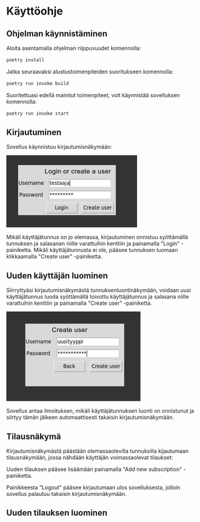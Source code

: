 # Käyttöohje
## Ohjelman käynnistäminen
Aloita asentamalla ohjelman riippuvuudet komennolla:
```bash
poetry install
```
Jatka seuraavaksi alustustoimenpiteiden suoritukseen komennolla:
```bash
poetry run invoke build
```
Suoritettuasi edellä mainitut toimenpiteet, voit käynnistää sovelluksen komennolla:
```bash
poetry run invoke start
```
## Kirjautuminen
Sovellus käynnistuu kirjautumisnäkymään:

![](./kuvat/kayttoohje_kirjautuminen.png)

Mikäli käyttäjätunnus on jo olemassa, kirjautuminen onnistuu syöttämällä tunnuksen ja salasanan niille varattuihin kenttiin ja painamalla "Login" -painiketta. Mikäli käyttäjätunnusta ei ole, pääsee tunnuksen luomaan klikkaamalla "Create user" -painiketta.
## Uuden käyttäjän luominen
Siirryttyäsi kirjautumisnäkymästä tunnuksenluontinäkymään, voidaan uusi käyttäjätunnus luoda syöttämällä toivottu käyttäjätunnus ja salasana niille varattuihin kenttiin ja painamalla "Create user" -painiketta.

![](./kuvat/kayttoohje_create_user.png)

Sovellus antaa ilmoituksen, mikäli käyttäjätunnuksen luonti on onnistunut ja siirtyy tämän jälkeen automaattisesti takaisin kirjautumisnäkymään. 
## Tilausnäkymä
Kirjautumisnäkymästä päästään olemassaolevilla tunnuksilla kijautumaan tilausnäkymään, jossa nähdään käyttäjän voimassaolevat tilaukset:

Uuden tilauksen pääsee lisäämään painamalla "Add new subscription" -painiketta.

Painikkeesta "Logout" pääsee kirjautumaan ulos sovelluksesta, jolloin sovellus palautuu takaisin kirjautumisnäkymään.
## Uuden tilauksen luominen
